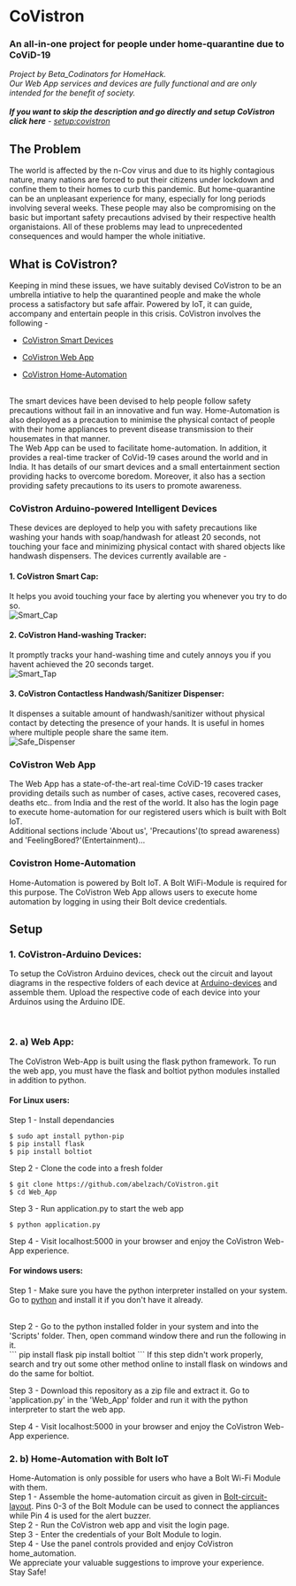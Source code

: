 # **CoVistron**

### An all-in-one project for people under home-quarantine due to CoViD-19

*Project by Beta_Codinators for HomeHack. <br />
Our Web App services and devices are fully functional and are only intended for the benefit of society.*
<br /><br />
_**If you want to skip the description and go directly and setup CoVistron click here** - [setup:covistron](#Setup)_
<br />
## The Problem

The world is affected by the n-Cov virus and due to its highly contagious nature, many nations are forced to put their citizens under lockdown and confine them to their homes to curb this pandemic. But home-quarantine can be an unpleasant experience for many, especially for long periods involving several weeks. These people may also be compromising on the basic but important safety precautions advised by their respective health organistaions. All of these problems may lead to unprecedented consequences and would hamper the whole initiative.

## What is CoVistron?

Keeping in mind these issues, we have suitably devised CoVistron to be an umbrella intiative to help the quarantined people and make the whole process a satisfactory but safe affair. Powered by IoT, it can guide, accompany and entertain people in this crisis. CoVistron involves the following - 

- [CoVistron Smart Devices](#CoVistron-Arduino-powered-Intelligent-Devices)

- [CoVistron Web App](#CoVistron-Web-App)

- [CoVistron Home-Automation](#Covistron-Home-Automation)
<br />
The smart devices have been devised to help people follow safety precautions without fail in an innovative and fun way. Home-Automation is also deployed as a precaution to minimise the physical contact of people with their home appliances to prevent disease transmission to their housemates in that manner.
<br />
The Web App can be used to facilitate home-automation. In addition, it provides a real-time tracker of CoVid-19 cases around the world and in India. It has details of our smart devices and a small entertainment section providing hacks to overcome boredom. Moreover, it also has a section providing safety precautions to its users to promote awareness.

### CoVistron Arduino-powered Intelligent Devices

These devices are deployed to help you with safety precautions like washing your hands with soap/handwash for atleast 20 seconds, not touching your face and minimizing physical contact with shared objects like handwash dispensers. The devices currently available are - 
<br />
#### 1. CoVistron Smart Cap:
It helps you avoid touching your face by alerting you whenever you try to do so.
<br />
![Smart_Cap](Arduino/Smart_Cap/Cap_Plan.jpg?raw=true)

#### 2. CoVistron Hand-washing Tracker:
It promptly tracks your hand-washing time and cutely annoys you if you havent achieved the 20 seconds target.
<br />
![Smart_Tap](Arduino/Handwash_Tracker/Tap_Plan.jpg?raw=true)


#### 3. CoVistron Contactless Handwash/Sanitizer Dispenser:
It dispenses a suitable amount of handwash/sanitizer without physical contact by detecting the presence of your hands. It is useful in homes where multiple people share the same item.
<br />
![Safe_Dispenser](Arduino/Safe_Dispenser/Dispenser_Plan.jpg?raw=true)


### CoVistron Web App

The Web App has a state-of-the-art real-time CoViD-19 cases tracker providing details such as number of cases, active cases, recovered cases, deaths etc.. from India and the rest of the world. It also has the login page to execute home-automation for our registered users which is built with Bolt IoT.
<br />
Additional sections include 'About us', 'Precautions'(to spread awareness) and 'FeelingBored?'(Entertainment)...

### Covistron Home-Automation

Home-Automation is powered by Bolt IoT. A Bolt WiFi-Module is required for this purpose. The CoVistron Web App allows users to execute home automation by logging in using their Bolt device credentials.
  
  
## Setup

### 1. CoVistron-Arduino Devices:

To setup the CoVistron Arduino devices, check out the circuit and layout diagrams in the respective folders of each device at [Arduino-devices](Arduino) and assemble them. Upload the respective code of each device into your Arduinos using the Arduino IDE.

<br />

### 2. a) Web App:

The CoVistron Web-App is built using the flask python framework. To run the web app, you must have the flask and boltiot python modules installed in addition to python.  

#### For Linux users:

Step 1 - Install dependancies
<br />
```
$ sudo apt install python-pip
$ pip install flask
$ pip install boltiot
```
Step 2 - Clone the code into a fresh folder
<br />
```
$ git clone https://github.com/abelzach/CoVistron.git
$ cd Web_App
```
Step 3 - Run application.py to start the web app
<br />
```
$ python application.py
```
Step 4 - Visit localhost:5000 in your browser and enjoy the CoVistron Web-App experience.

#### For windows users:

Step 1 - Make sure you have the python interpreter installed on your system. Go to [python](https://www.python.org/) and install it if you don't have it already.

<br />
Step 2 - Go to the python installed folder in your system and into the 'Scripts' folder. Then, open command window there and run the following in it.
<br /> 
```
pip install flask
pip install boltiot
```
If this step didn't work properly, search and try out some other method online to install flask on windows and do the same for boltiot.

Step 3 - Download this repository as a zip file and extract it. Go to 'application.py' in the 'Web_App' folder and run it with the python interpreter to start the web app.
<br />

Step 4 - Visit localhost:5000 in your browser and enjoy the CoVistron Web-App experience.
<br />

### 2. b) Home-Automation with Bolt IoT

Home-Automation is only possible for users who have a Bolt Wi-Fi Module with them.
<br />
Step 1 - Assemble the home-automation circuit as given in [Bolt-circuit-layout](Images/HomeAutomation_Circuit.jpg). Pins 0-3 of the Bolt Module can be used to connect the appliances while Pin 4 is used for the alert buzzer.
<br />
Step 2 - Run the CoVistron web app and visit the login page.
<br />
Step 3 - Enter the credentials of your Bolt Module to login.
<br />
Step 4 - Use the panel controls provided and enjoy CoVistron home_automation.
<br />
We appreciate your valuable suggestions to improve your experience.
<br />
Stay Safe!
